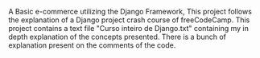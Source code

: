 A Basic e-commerce utilizing the Django Framework, This project follows the explanation of a Django project crash course of freeCodeCamp.
This project contains a text file "Curso inteiro de Django.txt" containing my in depth explanation of the concepts presented.
There is a bunch of explanation present on the comments of the code.
